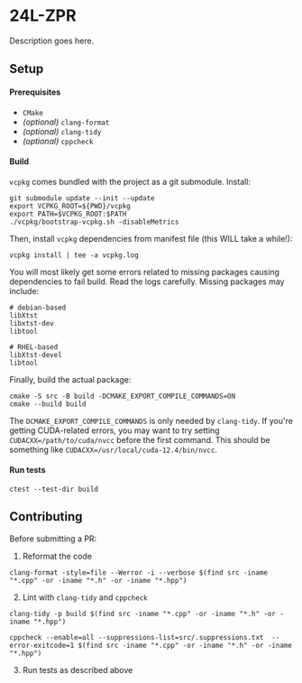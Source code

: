 # 24L-ZPR

Description goes here.

## Setup

#### Prerequisites
- `CMake`
- _(optional)_ `clang-format`
- _(optional)_ `clang-tidy`
- _(optional)_ `cppcheck`

#### Build

`vcpkg` comes bundled with the project as a git submodule. Install:

```shell
git submodule update --init --update
export VCPKG_ROOT=${PWD}/vcpkg
export PATH=$VCPKG_ROOT:$PATH
./vcpkg/bootstrap-vcpkg.sh -disableMetrics
```

Then, install `vcpkg` dependencies from manifest file (this WILL take a while!):

```shell
vcpkg install | tee -a vcpkg.log
```

You will most likely get some errors related to missing packages causing dependencies to fail build. Read the logs carefully. Missing packages may include:

```shell
# debian-based
libXtst
libxtst-dev
libtool

# RHEL-based
libXtst-devel
libtool
```

Finally, build the actual package:

```shell
cmake -S src -B build -DCMAKE_EXPORT_COMPILE_COMMANDS=ON
cmake --build build
```

The `DCMAKE_EXPORT_COMPILE_COMMANDS` is only needed by `clang-tidy`. If you're getting CUDA-related errors, you may want to try setting `CUDACXX=/path/to/cuda/nvcc` before the first command. This should be something like `CUDACXX=/usr/local/cuda-12.4/bin/nvcc`.

#### Run tests
```shell
ctest --test-dir build
```

## Contributing

Before submitting a PR:

1. Reformat the code

```shell
clang-format -style=file --Werror -i --verbose $(find src -iname "*.cpp" -or -iname "*.h" -or -iname "*.hpp")
```

2. Lint with `clang-tidy` and `cppcheck`
```shell
clang-tidy -p build $(find src -iname "*.cpp" -or -iname "*.h" -or -iname "*.hpp")
```

```shell
cppcheck --enable=all --suppressions-list=src/.suppressions.txt  --error-exitcode=1 $(find src -iname "*.cpp" -or -iname "*.h" -or -iname "*.hpp")
```

3. Run tests as described above
